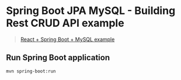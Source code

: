 # Spring Boot JPA MySQL - Building Rest CRUD API example


> [React + Spring Boot + MySQL example](https://www.bezkoder.com/react-spring-boot-crud/)


## Run Spring Boot application
```
mvn spring-boot:run
```

